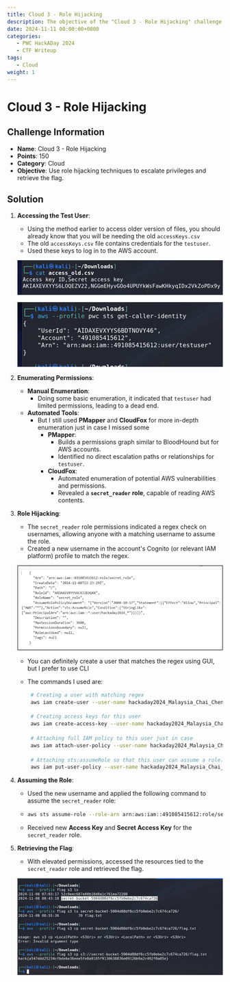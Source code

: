 ```yaml
---
title: Cloud 3 - Role Hijacking
description: The objective of the "Cloud 3 - Role Hijacking" challenge is to ese role hijacking techniques to escalate privileges and retrieve the flag.
date: 2024-11-11 00:00:00+0000
categories:
   - PWC HackADay 2024
   - CTF Writeup
tags:
   - Cloud
weight: 1     
---
```

# Cloud 3 - Role Hijacking

## Challenge Information
- **Name**: Cloud 3 - Role Hijacking
- **Points**: 150
- **Category**: Cloud
- **Objective**: Use role hijacking techniques to escalate privileges and retrieve the flag.

## Solution

1. **Accessing the Test User**:
   - Using the method earlier to access older version of files, you should already know that you will be needing the old `accessKeys.csv`
   - The old `accessKeys.csv` file contains credentials for the `testuser`.
   - Used these keys to log in to the AWS account.


   ![Old Access Keys](image.png)

   ![Whoami](image-1.png)

2. **Enumerating Permissions**:
   - **Manual Enumeration**:
     - Doing some basic enumeration, it indicated that `testuser` had limited permissions, leading to a dead end.
   - **Automated Tools**:
     - But I still used **PMapper** and **CloudFox** for more in-depth enumeration just in case I missed some
       - **PMapper**:
         - Builds a permissions graph similar to BloodHound but for AWS accounts.
         - Identified no direct escalation paths or relationships for `testuser`.
       - **CloudFox**:
         - Automated enumeration of potential AWS vulnerabilities and permissions.
         - Revealed a **`secret_reader` role**, capable of reading AWS contents.

3. **Role Hijacking**:
   - The `secret_reader` role permissions indicated a regex check on usernames, allowing anyone with a matching username to assume the role.
   - Created a new username in the account's Cognito (or relevant IAM platform) profile to match the regex.


   ![Regex Role](image-2.png)

   - You can definitely create a user that matches the regex using GUI, but I prefer to use CLI 
   - The commands I used are:

     ```bash
      # Creating a user with matching regex
      aws iam create-user --user-name hackaday2024_Malaysia_Chai_Cheng_Xun --profile ccx

      # Creating access keys for this user
      aws iam create-access-key --user-name hackaday2024_Malaysia_Chai_Cheng_Xun –profile ccx

      # Attaching full IAM policy to this user just in case
      aws iam attach-user-policy --user-name hackaday2024_Malaysia_Chai_Cheng_Xun --policy-arn arn:aws:iam::aws:policy/IAMFullAccess --profile ccx

      # Attaching sts:assumeRole so that this user can assume a role. I made sure that this user can only assume the challenge role
      aws iam put-user-policy --user-name hackaday2024_Malaysia_Chai_Cheng_Xun --policy-name AllowAssumeSecretRole --policy-document '{ "Version": "2012-10-17", "Statement": [ { "Effect": "Allow", "Action": "sts:AssumeRole", "Resource": "arn:aws:iam::491085415612:role/secret_role" } ] }' --profile ccx
     ```


4. **Assuming the Role**:
   - Used the new username and applied the following command to assume the `secret_reader` role:
   - 
     ```bash
     aws sts assume-role --role-arn arn:aws:iam::491085415612:role/secret_role --role-session-name hackaday --profile hijack
     ```
   - Received new **Access Key** and **Secret Access Key** for the `secret_reader` role.

5. **Retrieving the Flag**:
   - With elevated permissions, accessed the resources tied to the `secret_reader` role and retrieved the flag.


   ![Flag](image-3.png)
